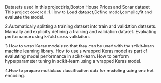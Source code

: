 Datasets used in this project:Iris,Boston House Prices and Sonar dataset
This project covered:
1.How to Load dataset,Define model,compile,fit and evaluate the model.

2.Automatically splitting a training dataset into train and validation datasets.
  Manually and explicitly defining a training and validation dataset.
  Evaluating performance using k-fold cross validation.
  
3.How to wrap Keras models so that they can be used with the scikit-learn machine learning library.
  How to use a wrapped Keras model as part of evaluating model performance in scikit-learn.
  How to perform hyperparameter tuning in scikit-learn using a wrapped Keras model.

4.How to prepare multiclass classification data for modeling using one hot encoding.



